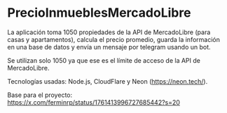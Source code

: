 # PrecioInmueblesMercadoLibre

La aplicación toma 1050 propiedades de la API de MercadoLibre (para casas y apartamentos), calcula el precio promedio, guarda la información en una base de datos y envía un mensaje por telegram usando un bot.

Se utilizan solo 1050 ya que ese es el límite de acceso de la API de MercadoLibre.

Tecnologías usadas: Node.js, CloudFlare y Neon (https://neon.tech/).

Base para el proyecto: https://x.com/ferminrp/status/1761413996727685442?s=20 
